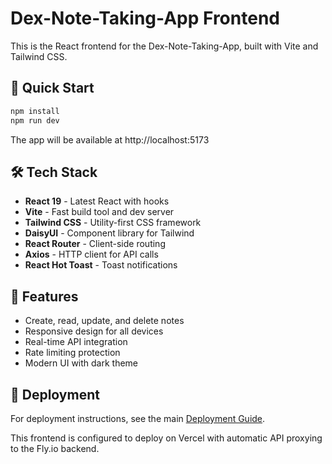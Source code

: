 # Dex-Note-Taking-App Frontend

This is the React frontend for the Dex-Note-Taking-App, built with Vite and Tailwind CSS.

## 🚀 Quick Start

```bash
npm install
npm run dev
```

The app will be available at http://localhost:5173

## 🛠️ Tech Stack

- **React 19** - Latest React with hooks
- **Vite** - Fast build tool and dev server
- **Tailwind CSS** - Utility-first CSS framework
- **DaisyUI** - Component library for Tailwind
- **React Router** - Client-side routing
- **Axios** - HTTP client for API calls
- **React Hot Toast** - Toast notifications

## 📱 Features

- Create, read, update, and delete notes
- Responsive design for all devices
- Real-time API integration
- Rate limiting protection
- Modern UI with dark theme

## 🚢 Deployment

For deployment instructions, see the main [Deployment Guide](../DEPLOYMENT_GUIDE.md).

This frontend is configured to deploy on Vercel with automatic API proxying to the Fly.io backend.
